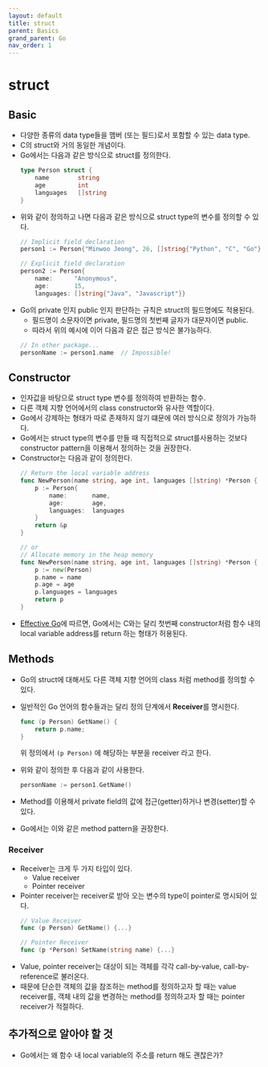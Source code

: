 ```yaml
---
layout: default
title: struct
parent: Basics
grand_parent: Go
nav_order: 1
---
```

# struct
## Basic
* 다양한 종류의 data type들을 맴버 (또는 필드)로서 포함할 수 있는 data type.
* C의 struct와 거의 동일한 개념이다.
* Go에서는 다음과 같은 방식으로 struct를 정의한다.
    ```go
    type Person struct {
        name        string
        age         int
        languages   []string
    }
    ```
* 위와 같이 정의하고 나면 다음과 같은 방식으로 struct type의 변수를 정의할 수 있다.
    ```go
    // Implicit field declaration
    person1 := Person{"Minwoo Jeong", 26, []string{"Python", "C", "Go"}}

    // Explicit field declaration
    person2 := Person{
		name:      "Anonymous",
		age:       15,
		languages: []string{"Java", "Javascript"}}
    ```
* Go의 private 인지 public 인지 판단하는 규칙은 struct의 필드명에도 적용된다.
    * 필드명이 소문자이면 private, 필드명의 첫번째 글자가 대문자이면 public.
    * 따라서 위의 예시에 이어 다음과 같은 접근 방식은 불가능하다.
    ```go
    // In other package...
    personName := person1.name  // Impossible!
    ```

## Constructor
* 인자값을 바탕으로 struct type 변수를 정의하여 반환하는 함수.
* 다른 객체 지향 언어에서의 class constructor와 유사한 역할이다.
* Go에서 강제하는 형태가 따로 존재하지 않기 떄문에 여러 방식으로 정의가 가능하다.
* Go에서는 struct type의 변수를 만들 때 직접적으로 struct를사용하는 것보다 constructor pattern을 이용해서 정의하는 것을 권장한다.
* Constructor는 다음과 같이 정의한다.
    ``` go
    // Return the local variable address
    func NewPerson(name string, age int, languages []string) *Person {
        p := Person{
            name:       name,
            age:        age,
            languages:  languages
        }
        return &p
    }
    
    // or
    // Allocate memory in the heap memory
    func NewPerson(name string, age int, languages []string) *Person {
        p := new(Person)
        p.name = name
        p.age = age
        p.languages = languages
        return p
    }
    ```
* [Effective Go](https://golang.org/doc/effective_go#composite_literals)에 따르면, Go에서는 C와는 달리 첫번째 constructor처럼 함수 내의 local variable address를 return 하는 형태가 허용된다.

## Methods
* Go의 struct에 대해서도 다른 객체 지향 언어의 class 처럼 method를 정의할 수 있다.
* 일반적인 Go 언어의 함수들과는 달리 정의 단계에서 **Receiver**를 명시한다.
    ```go
    func (p Person) GetName() {
        return p.name;
    }
    ```
    위 정의에서 ``` (p Person) ``` 에 해당하는 부분을 receiver 라고 한다.
    
* 위와 같이 정의한 후 다음과 같이 사용한다.
    ```go
    personName := person1.GetName()
    ```
* Method를 이용해서 private field의 값에 접근(getter)하거나 변경(setter)할 수 있다.
* Go에서는 이와 같은 method pattern을 권장한다.

### Receiver
* Receiver는 크게 두 가지 타입이 있다.
  * Value receiver
  * Pointer receiver
* Pointer receiver는 receiver로 받아 오는 변수의 type이 pointer로 명시되어 있다.
    ```go
    // Value Receiver
    func (p Person) GetName() {...}

    // Pointer Receiver
    func (p *Person) SetName(string name) {...}
    ```
* Value, pointer receiver는 대상이 되는 객체를 각각 call-by-value, call-by-reference로 불러온다.
* 때문에 단순한 객체의 값을 참조하는 method를 정의하고자 할 때는 value receiver를, 객체 내의 값을 변경하는 method를 정의하고자 할 때는 pointer receiver가 적절하다.

## 추가적으로 알아야 할 것
* Go에서는 왜 함수 내 local variable의 주소를 return 해도 괜찮은가?